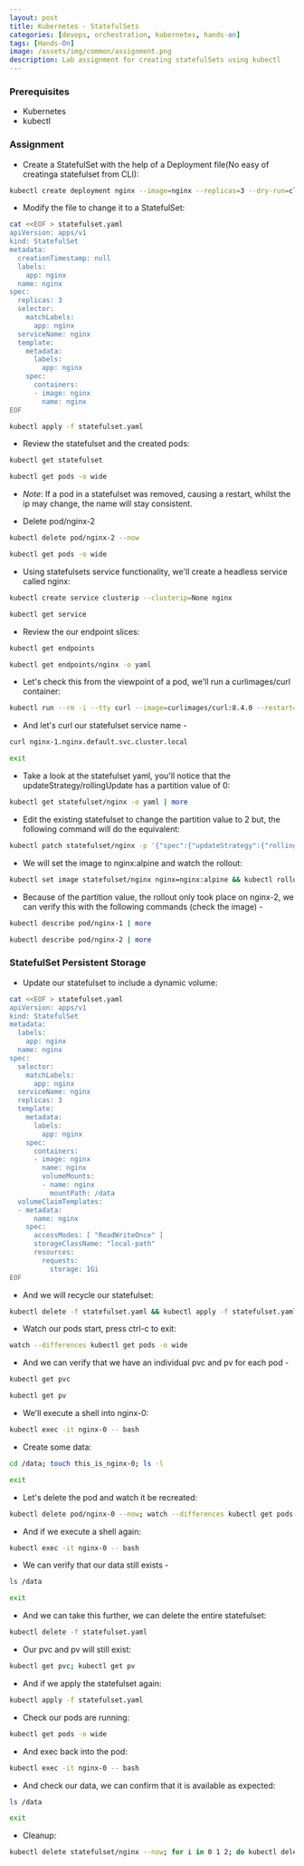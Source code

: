 ```yaml
---
layout: post
title: Kubernetes - StatefulSets
categories: [devops, orchestration, kubernetes, hands-on]
tags: [Hands-On]
image: /assets/img/common/assignment.png
description: Lab assignment for creating statefulSets using kubectl
---
```


### Prerequisites

- Kubernetes
- kubectl

### Assignment

- Create a StatefulSet with the help of a Deployment file(No easy of creatinga statefulset from CLI):

```sh
kubectl create deployment nginx --image=nginx --replicas=3 --dry-run=client -o yaml | tee statefulset.yaml
```

- Modify the file to change it to a StatefulSet:

```sh
cat <<EOF > statefulset.yaml
apiVersion: apps/v1
kind: StatefulSet
metadata:
  creationTimestamp: null
  labels:
    app: nginx
  name: nginx
spec:
  replicas: 3
  selector:
    matchLabels:
      app: nginx
  serviceName: nginx
  template:
    metadata:
      labels:
        app: nginx
    spec:
      containers:
      - image: nginx
        name: nginx
EOF
```

```sh
kubectl apply -f statefulset.yaml
```

- Review the statefulset and the created pods:

```sh
kubectl get statefulset
```

```sh
kubectl get pods -o wide
```

- *Note*: If a pod in a statefulset was removed, causing a restart, whilst the ip may change, the name will stay consistent. 

- Delete pod/nginx-2

```sh
kubectl delete pod/nginx-2 --now
```

```sh
kubectl get pods -o wide
```

- Using statefulsets service functionality, we'll create a headless service called nginx:

```sh
kubectl create service clusterip --clusterip=None nginx
```

```sh
kubectl get service
```

- Review the our endpoint slices:

```sh
kubectl get endpoints
```

```sh
kubectl get endpoints/nginx -o yaml
```

- Let's check this from the viewpoint of a pod, we'll run a curlimages/curl container:

```sh
kubectl run --rm -i --tty curl --image=curlimages/curl:8.4.0 --restart=Never -- sh
```

- And let's curl our statefulset service name -

```sh
curl nginx-1.nginx.default.svc.cluster.local
```

```sh
exit
```

- Take a look at the statefulset yaml, you'll notice that the updateStrategy/rollingUpdate has a partition value of 0:

```sh
kubectl get statefulset/nginx -o yaml | more
```

- Edit the existing statefulset to change the partition value to 2 but, the following command will do the equivalent:

```sh
kubectl patch statefulset/nginx -p '{"spec":{"updateStrategy":{"rollingUpdate":{"partition":2}}}}'
```

- We will set the image to nginx:alpine and watch the rollout:

```sh
kubectl set image statefulset/nginx nginx=nginx:alpine && kubectl rollout status statefulset/nginx
```

- Because of the partition value, the rollout only took place on nginx-2, we can verify this with the following commands (check the image) -

```sh
kubectl describe pod/nginx-1 | more
```

```sh
kubectl describe pod/nginx-2 | more
```

### StatefulSet Persistent Storage

- Update our statefulset to include a dynamic volume:

```sh
cat <<EOF > statefulset.yaml
apiVersion: apps/v1
kind: StatefulSet
metadata:
  labels:
    app: nginx
  name: nginx
spec:
  selector:
    matchLabels:
      app: nginx
  serviceName: nginx
  replicas: 3
  template:
    metadata:
      labels:
        app: nginx
    spec:
      containers:
      - image: nginx
        name: nginx
        volumeMounts:
        - name: nginx
          mountPath: /data
  volumeClaimTemplates:
  - metadata:
      name: nginx
    spec:
      accessModes: [ "ReadWriteOnce" ]
      storageClassName: "local-path"
      resources:
        requests:
          storage: 1Gi
EOF
```

- And we will recycle our statefulset:

```sh
kubectl delete -f statefulset.yaml && kubectl apply -f statefulset.yaml
```

- Watch our pods start, press ctrl-c to exit:

```sh
watch --differences kubectl get pods -o wide
```

- And we can verify that we have an individual pvc and pv for each pod -

```sh
kubectl get pvc
```

```sh
kubectl get pv
```

- We'll execute a shell into nginx-0:

```sh
kubectl exec -it nginx-0 -- bash
```

- Create some data:

```sh
cd /data; touch this_is_nginx-0; ls -l
```

```sh
exit
```

- Let's delete the pod and watch it be recreated:

```sh
kubectl delete pod/nginx-0 --now; watch --differences kubectl get pods -o wide
```

- And if we execute a shell again:

```sh
kubectl exec -it nginx-0 -- bash
```

- We can verify that our data still exists -

```sh
ls /data
```

```sh
exit
```

- And we can take this further, we can delete the entire statefulset:

```sh
kubectl delete -f statefulset.yaml
```

- Our pvc and pv will still exist:

```sh
kubectl get pvc; kubectl get pv
```

- And if we apply the statefulset again:

```sh
kubectl apply -f statefulset.yaml
```

- Check our pods are running:

```sh
kubectl get pods -o wide
```

- And exec back into the pod:

```sh
kubectl exec -it nginx-0 -- bash
```

- And check our data, we can confirm that it is available as expected:

```sh
ls /data
```

```sh
exit
```

- Cleanup:

```sh
kubectl delete statefulset/nginx --now; for i in 0 1 2; do kubectl delete pvc/nginx-nginx-$i --now; done; kubectl delete service/nginx; rm statefulset.yaml
```
